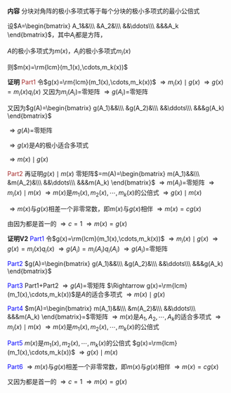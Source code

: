 **内容**
分块对角阵的极小多项式等于每个分块的极小多项式的最小公倍式

设$A=\begin{bmatrix}
A_1&&\\\ 
&A_2&\\\ 
&&\ddots\\\ 
&&&A_k
\end{bmatrix}$，其中$A_i$都是方阵，

$A$的极小多项式为$m(x)$，$A_i$的极小多项式$m_i(x)$

则$m(x)=\rm{lcm}(m_1(x),\cdots,m_k(x))$

**证明**
<font color=brown>Part1</font>
令$g(x)=\rm{lcm}(m_1(x),\cdots,m_k(x))$
$\Rightarrow m_i(x)\mid g(x)$
$\Rightarrow g(x)=m_i(x)q_i(x)$
又因为$m_i(A_i)=$零矩阵
$\Rightarrow g(A_i)=$零矩阵

又因为$g(A)=\begin{bmatrix}
g(A_1)&&\\\ 
&g(A_2)&\\\ 
&&\ddots\\\ 
&&&g(A_k)
\end{bmatrix}$

$\Rightarrow g(A)=$零矩阵

$\Rightarrow g(x)$是$A$的极小适合多项式

$\Rightarrow m(x)\mid g(x)$

<font color=brown>Part2</font>
再证明$g(x)\mid m(x)$
零矩阵$=m(A)=\begin{bmatrix}
m(A_1)&&\\\ 
&m(A_2)&\\\ 
&&\ddots\\\ 
&&&m(A_k)
\end{bmatrix}$
$\Rightarrow m(A_i)=$零矩阵
$\Rightarrow m_i(x)\mid m(x)$
$\Rightarrow m(x)$是$m_1(x),m_2(x),\cdots,m_k(x)$的公倍式
$\Rightarrow g(x)\mid m(x)$

$\Rightarrow m(x)$与$g(x)$相差一个非零常数，即$m(x)$与$g(x)$相伴
$\Rightarrow m(x)=c g(x)$

由因为都是首一的
$\Rightarrow c=1$
$\Rightarrow m(x)=g(x)$

**证明V2**
<font color=blue>Part1</font>
令$g(x)=\rm{lcm}(m_1(x),\cdots,m_k(x))$
$\Rightarrow m_i(x)\mid g(x)$
$\Rightarrow g(x)=m_i(x)q_i(x)$
$\Rightarrow g(A_i)=m_i(A_i)q_i(A_i)$
$\Rightarrow g(A_i)=$零矩阵

<font color=blue>Part2</font>
$g(A)=\begin{bmatrix}
g(A_1)&&\\\ 
&g(A_2)&\\\ 
&&\ddots\\\ 
&&&g(A_k)
\end{bmatrix}$

<font color=blue>Part3</font>
Part1+Part2
$\Rightarrow g(A)=$零矩阵
$\Rightarrow g(x)=\rm{lcm}(m_1(x),\cdots,m_k(x))$是$A$的适合多项式
$\Rightarrow m(x)\mid g(x)$

<font color=blue>Part4</font>
$m(A)=\begin{bmatrix}
m(A_1)&&\\\ 
&m(A_2)&\\\ 
&&\ddots\\\ 
&&&m(A_k)
\end{bmatrix}=$零矩阵
$\Rightarrow m(x)$是$A_1,A_2,\cdots,A_k$的适合多项式
$\Rightarrow m_i(x)\mid m(x)$
$\Rightarrow m(x)$是$m_1(x),m_2(x),\cdots,m_k(x)$的公倍式

<font color=blue>Part5</font>
$m(x)$是$m_1(x),m_2(x),\cdots,m_k(x)$的公倍式
$g(x)=\rm{lcm}(m_1(x),\cdots,m_k(x))$
$\Rightarrow g(x)\mid m(x)$

<font color=blue>Part6</font>
$\Rightarrow m(x)$与$g(x)$相差一个非零常数，即$m(x)$与$g(x)$相伴
$\Rightarrow m(x)=c g(x)$

又因为都是首一的
$\Rightarrow c=1$
$\Rightarrow m(x)=g(x)$